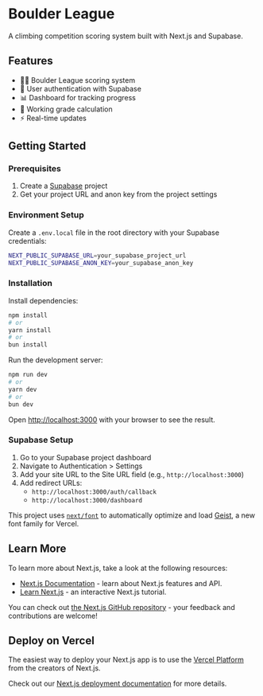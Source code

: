 # Boulder League

A climbing competition scoring system built with Next.js and Supabase.

## Features

- 🧗‍♂️ Boulder League scoring system
- 🔐 User authentication with Supabase
- 📊 Dashboard for tracking progress
- 🎯 Working grade calculation
- ⚡ Real-time updates

## Getting Started

### Prerequisites

1. Create a [Supabase](https://supabase.com) project
2. Get your project URL and anon key from the project settings

### Environment Setup

Create a `.env.local` file in the root directory with your Supabase credentials:

```bash
NEXT_PUBLIC_SUPABASE_URL=your_supabase_project_url
NEXT_PUBLIC_SUPABASE_ANON_KEY=your_supabase_anon_key
```

### Installation

Install dependencies:

```bash
npm install
# or
yarn install
# or
bun install
```

Run the development server:

```bash
npm run dev
# or
yarn dev
# or
bun dev
```

Open [http://localhost:3000](http://localhost:3000) with your browser to see the result.

### Supabase Setup

1. Go to your Supabase project dashboard
2. Navigate to Authentication > Settings
3. Add your site URL to the Site URL field (e.g., `http://localhost:3000`)
4. Add redirect URLs:
   - `http://localhost:3000/auth/callback`
   - `http://localhost:3000/dashboard`

This project uses [`next/font`](https://nextjs.org/docs/app/building-your-application/optimizing/fonts) to automatically optimize and load [Geist](https://vercel.com/font), a new font family for Vercel.

## Learn More

To learn more about Next.js, take a look at the following resources:

- [Next.js Documentation](https://nextjs.org/docs) - learn about Next.js features and API.
- [Learn Next.js](https://nextjs.org/learn) - an interactive Next.js tutorial.

You can check out [the Next.js GitHub repository](https://github.com/vercel/next.js) - your feedback and contributions are welcome!

## Deploy on Vercel

The easiest way to deploy your Next.js app is to use the [Vercel Platform](https://vercel.com/new?utm_medium=default-template&filter=next.js&utm_source=create-next-app&utm_campaign=create-next-app-readme) from the creators of Next.js.

Check out our [Next.js deployment documentation](https://nextjs.org/docs/app/building-your-application/deploying) for more details.
